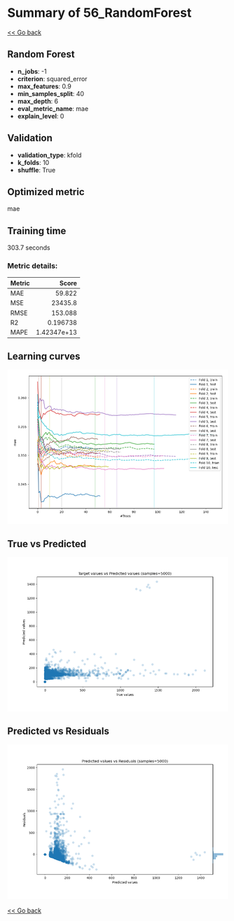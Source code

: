 # Summary of 56_RandomForest

[<< Go back](../README.md)


## Random Forest
- **n_jobs**: -1
- **criterion**: squared_error
- **max_features**: 0.9
- **min_samples_split**: 40
- **max_depth**: 6
- **eval_metric_name**: mae
- **explain_level**: 0

## Validation
 - **validation_type**: kfold
 - **k_folds**: 10
 - **shuffle**: True

## Optimized metric
mae

## Training time

303.7 seconds

### Metric details:
| Metric   |           Score |
|:---------|----------------:|
| MAE      |    59.822       |
| MSE      | 23435.8         |
| RMSE     |   153.088       |
| R2       |     0.196738    |
| MAPE     |     1.42347e+13 |



## Learning curves
![Learning curves](learning_curves.png)
## True vs Predicted

![True vs Predicted](true_vs_predicted.png)


## Predicted vs Residuals

![Predicted vs Residuals](predicted_vs_residuals.png)



[<< Go back](../README.md)
